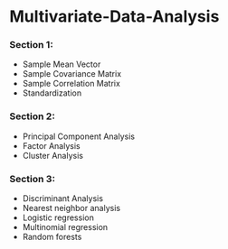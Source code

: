 # Multivariate-Data-Analysis
### Section 1: 
- Sample Mean Vector
- Sample Covariance Matrix
- Sample Correlation Matrix
- Standardization
### Section 2: 
- Principal Component Analysis
- Factor Analysis
- Cluster Analysis
### Section 3: 
- Discriminant Analysis
- Nearest neighbor analysis
- Logistic regression
- Multinomial regression
- Random forests
